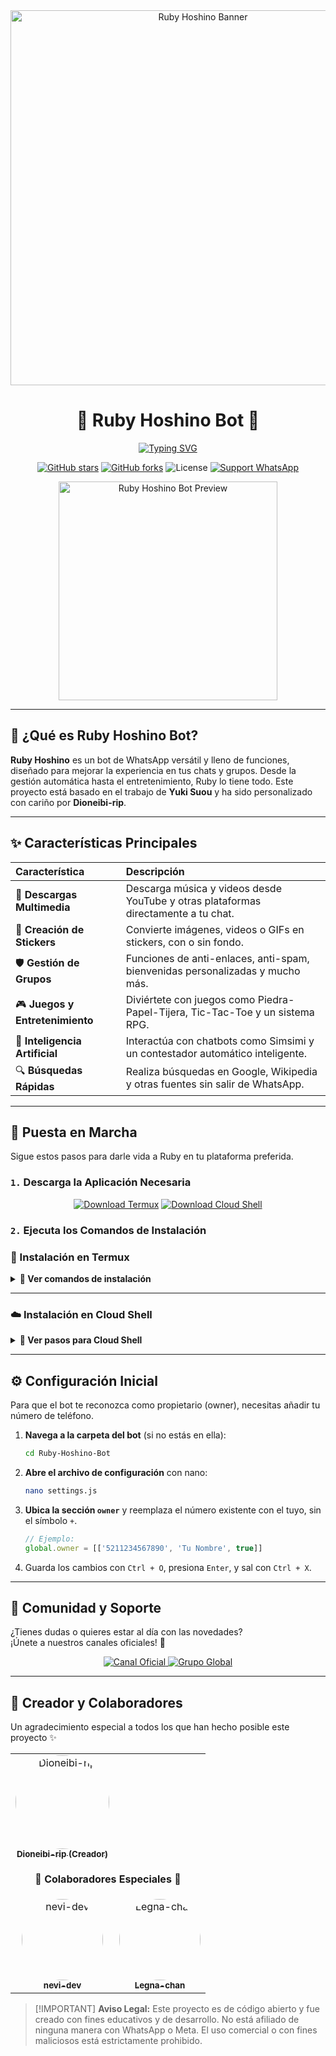 <div align="center">
  <img src="https://i.imgur.com/u4sYHGA.png" alt="Ruby Hoshino Banner" width="600"/>
  <h1>🌸 Ruby Hoshino Bot 🌸</h1>
</div>

<p align="center">
  <a href="https://git.io/typing-svg">
    <img src="https://readme-typing-svg.demolab.com?font=Fira+Code&weight=700&size=25&pause=1000&color=F75389&center=true&vCenter=true&width=500&lines=✨+Bienvenido+al+repositorio+oficial+✨;Un+bot+multifuncional+para+WhatsApp;Creado+con+Node.js+y+pasión;¡Gracias+por+estar+aquí!+💖" alt="Typing SVG">
  </a>
</p>

<p align="center">
    <a href="https://github.com/Dioneibi-rip/Ruby-Hoshino-Bot"><img src="https://img.shields.io/github/stars/Dioneibi-rip/Ruby-Hoshino-Bot?style=for-the-badge&logo=github&color=E91E63" alt="GitHub stars"></a>
    <a href="https://github.com/Dioneibi-rip/Ruby-Hoshino-Bot/network/members"><img src="https://img.shields.io/github/forks/Dioneibi-rip/Ruby-Hoshino-Bot?style=for-the-badge&logo=github&color=9C27B0" alt="GitHub forks"></a>
    <img src="https://img.shields.io/github/license/Dioneibi-rip/Ruby-Hoshino-Bot?style=for-the-badge&color=2196F3" alt="License">
    <a href="https://api.whatsapp.com/send/?phone=18294868853&text=Hola,+vengo+de+GitHub+y+necesito+soporte+con+Ruby+Bot&type=phone_number&app_absent=0"><img src="https://img.shields.io/badge/WhatsApp-Soporte-25D366?style=for-the-badge&logo=whatsapp&logoColor=white" alt="Support WhatsApp"></a>
</p>

<div align="center">
  <img src="https://files.catbox.moe/atnv7f.gif" alt="Ruby Hoshino Bot Preview" width="350"/>
</div>

---

## 💎 ¿Qué es Ruby Hoshino Bot?

**Ruby Hoshino** es un bot de WhatsApp versátil y lleno de funciones, diseñado para mejorar la experiencia en tus chats y grupos. Desde la gestión automática hasta el entretenimiento, Ruby lo tiene todo. Este proyecto está basado en el trabajo de **Yuki Suou** y ha sido personalizado con cariño por **Dioneibi-rip**.

---

## ✨ Características Principales

| Característica | Descripción |
| :--- | :--- |
| 🎵 **Descargas Multimedia** | Descarga música y videos desde YouTube y otras plataformas directamente a tu chat. |
| 🎨 **Creación de Stickers** | Convierte imágenes, videos o GIFs en stickers, con o sin fondo. |
| 🛡️ **Gestión de Grupos** | Funciones de anti-enlaces, anti-spam, bienvenidas personalizadas y mucho más. |
| 🎮 **Juegos y Entretenimiento** | Diviértete con juegos como Piedra-Papel-Tijera, Tic-Tac-Toe y un sistema RPG. |
| 🤖 **Inteligencia Artificial** | Interactúa con chatbots como Simsimi y un contestador automático inteligente. |
| 🔍 **Búsquedas Rápidas** | Realiza búsquedas en Google, Wikipedia y otras fuentes sin salir de WhatsApp. |

---

## 🚀 Puesta en Marcha

Sigue estos pasos para darle vida a Ruby en tu plataforma preferida.

### `1.` Descarga la Aplicación Necesaria

<p align="center">
  <a href="https://www.mediafire.com/file/llugt4zgj7g3n3u/com.termux_1020.apk/file"><img src="https://img.shields.io/badge/Descargar-Termux-26C6DA?style=for-the-badge&logo=android" alt="Download Termux"></a>
  <a href="https://www.mediafire.com/file/bp2l6cci2p30hjv/Cloud+Shell_1.apk/file"><img src="https://img.shields.io/badge/Descargar-Cloud%20Shell-FF7043?style=for-the-badge&logo=google-cloud" alt="Download Cloud Shell"></a>
</p>

### `2.` Ejecuta los Comandos de Instalación

### 📱 Instalación en **Termux**

<details>
  <summary><b>🔰 Ver comandos de instalación</b></summary>

```bash
termux-setup-storage
```

```bash
apt update && apt upgrade && pkg install -y git nodejs ffmpeg imagemagick yarn
```

```bash
git clone https://github.com/Dioneibi-rip/Ruby-Hoshino-Bot && cd Ruby-Hoshino-Bot
```

```bash
yarn install && npm install && npm update
```

```bash
npm start
```

> Cuando veas: (Y/I/N/O/D/Z) [default=N]  
> Escribe **"y"** y presiona **ENTER**

</details>

---

### ☁️ Instalación en **Cloud Shell**

<details>
  <summary><b>🚀 Ver pasos para Cloud Shell</b></summary>

```bash
git clone https://github.com/Dioneibi-rip/Ruby-Hoshino-Bot && cd Ruby-Hoshino-Bot
```

```bash
yarn install && npm install
```

```bash
npm start
```

> ✔️ Asegúrate de que tu Cloud Shell tenga Node.js instalado.
</details>

---

## ⚙️ Configuración Inicial

Para que el bot te reconozca como propietario (owner), necesitas añadir tu número de teléfono.

1.  **Navega a la carpeta del bot** (si no estás en ella):
    ```bash
    cd Ruby-Hoshino-Bot
    ```
2.  **Abre el archivo de configuración** con nano:
    ```bash
    nano settings.js
    ```
3.  **Ubica la sección `owner`** y reemplaza el número existente con el tuyo, sin el símbolo `+`.
    ```javascript
    // Ejemplo:
    global.owner = [['5211234567890', 'Tu Nombre', true]]
    ```
4.  Guarda los cambios con `Ctrl + O`, presiona `Enter`, y sal con `Ctrl + X`.

-----

## 💬 Comunidad y Soporte

¿Tienes dudas o quieres estar al día con las novedades?  
¡Únete a nuestros canales oficiales! 💫

<p align="center">
  <a href="https://whatsapp.com/channel/0029VakLbM76mYPPFL0IFI3P">
    <img src="https://img.shields.io/badge/Canal%20Oficial-25D366?style=for-the-badge&logo=whatsapp&logoColor=white" alt="Canal Oficial">
  </a>
  <a href="https://chat.whatsapp.com/K2CPrOTksiA36SW6k41yuR">
    <img src="https://img.shields.io/badge/Comunidad%20Global-128C7E?style=for-the-badge&logo=whatsapp&logoColor=white" alt="Grupo Global">
  </a>
</p>


-----

## 👑 Creador y Colaboradores

Un agradecimiento especial a todos los que han hecho posible este proyecto ✨  

<table align="center">
  <tr>
    <td align="center">
      <a href="https://github.com/Dioneibi-rip">
        <img src="https://github.com/Dioneibi-rip.png" width="150" style="border-radius: 50%;" alt="Dioneibi-rip">
        <br />
        <sub><b>Dioneibi-rip (Creador)</b></sub>
      </a>
    </td>
  </tr>
  <tr>
    <td align="center" colspan="2">
      <p><b>💫 Colaboradores Especiales 💫</b></p>
    </td>
  </tr>
  <tr>
    <td align="center">
      <a href="https://github.com/nevi-dev">
        <img src="https://github.com/nevi-dev.png" width="130" style="border-radius: 50%;" alt="nevi-dev">
        <br />
        <sub><b>nevi-dev</b></sub>
      </a>
    </td>
    <td align="center">
      <a href="https://github.com/Legna-chan">
        <img src="https://github.com/Legna-chan.png" width="130" style="border-radius: 50%;" alt="Legna-chan">
        <br />
        <sub><b>Legna-chan</b></sub>
      </a>
    </td>
  </tr>
</table>

> [\!IMPORTANT]
> **Aviso Legal:** Este proyecto es de código abierto y fue creado con fines educativos y de desarrollo. No está afiliado de ninguna manera con WhatsApp o Meta. El uso comercial o con fines maliciosos está estrictamente prohibido.